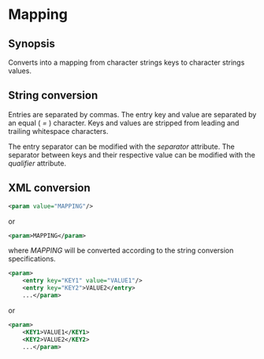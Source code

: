 <h1 class="converter">Mapping</h1>

## Synopsis

Converts into a mapping from character strings keys to character strings values.

## String conversion

Entries are separated by commas. The entry key and value are separated by an equal ( *=* ) character. Keys and values are stripped from leading and trailing whitespace characters.

The entry separator can be modified with the *separator* attribute. The separator between keys and their respective value can be modified with the *qualifier* attribute.

## XML conversion



```xml
<param value="MAPPING"/>
```

or

```xml
<param>MAPPING</param>
```

where *MAPPING* will be converted according to the string conversion specifications.



```xml
<param>
	<entry key="KEY1" value="VALUE1"/>
	<entry key="KEY2">VALUE2</entry>
	...</param>
```

or

```xml
<param>
	<KEY1>VALUE1</KEY1>
	<KEY2>VALUE2</KEY2>
	...</param>
```



